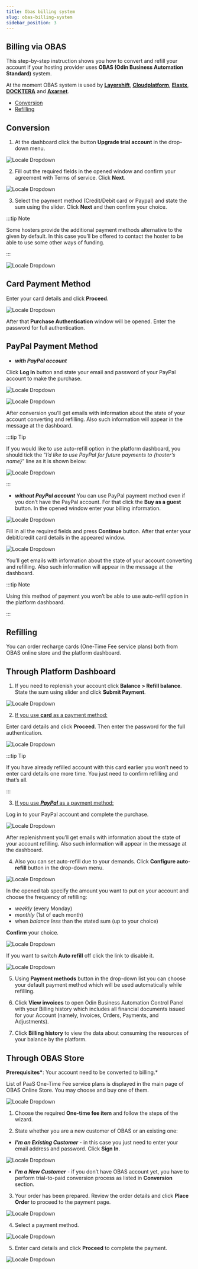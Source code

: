 ```yaml
---
title: Obas billing system
slug: obas-billing-system
sidebar_position: 3
---
```


## Billing via OBAS

This step-by-step instruction shows you how to convert and refill your account if your hosting provider uses **OBAS (Odin Business Automation Standard)** system.

At the moment OBAS system is used by **[Layershift](https://cloudmydc.com/)**, **[Cloudplatform](https://cloudmydc.com/)**, **[Elastx](https://cloudmydc.com/)**, **[DOCKTERA](https://cloudmydc.com/)** and **[Axarnet](https://cloudmydc.com/)**.

- [Conversion](https://hostbillapp.com/feature/jelastic/)
- [Refilling](/docs/Account&Pricing/Billing%20Systems/OBA%20Billing%20System#refilling)

## Conversion

1. At the dashboard click the button **Upgrade trial account** in the drop-down menu.

<div style={{
    display:'flex',
    justifyContent: 'center',
    margin: '0 0 1rem 0'
}}>

![Locale Dropdown](./img/OBASBillingSystem/01-upgrade-trial-account-button.png)

</div>

2. Fill out the required fields in the opened window and confirm your agreement with Terms of service. Click **Next**.

<div style={{
    display:'flex',
    justifyContent: 'center',
    margin: '0 0 1rem 0'
}}>

![Locale Dropdown](./img/OBASBillingSystem/02-obas-trial-to-paid-conversion.png)

</div>

3. Select the payment method (Credit/Debit card or Paypal) and state the sum using the slider. Click **Next** and then confirm your choice.

:::tip Note

Some hosters provide the additional payment methods alternative to the given by default. In this case you’ll be offered to contact the hoster to be able to use some other ways of funding.

:::

<div style={{
    display:'flex',
    justifyContent: 'center',
    margin: '0 0 1rem 0'
}}>

![Locale Dropdown](./img/OBASBillingSystem/03-obas-first-refill.png)

</div>

## Card Payment Method

Enter your card details and click **Proceed**.

<div style={{
    display:'flex',
    justifyContent: 'center',
    margin: '0 0 1rem 0'
}}>

![Locale Dropdown](./img/OBASBillingSystem/04-enter-card-derails.png)

</div>

After that **Purchase Authentication** window will be opened. Enter the password for full authentication.

## PayPal Payment Method

- **_with PayPal account_**

Click **Log In** button and state your email and password of your PayPal account to make the purchase.

<div style={{
    display:'flex',
    justifyContent: 'center',
    margin: '0 0 1rem 0'
}}>

![Locale Dropdown](./img/OBASBillingSystem/05-log-in-obas-account.png)

</div>

<div style={{
    display:'flex',
    justifyContent: 'center',
    margin: '0 0 1rem 0'
}}>

![Locale Dropdown](./img/OBASBillingSystem/06-obas-account-credentials.png)

</div>

After conversion you’ll get emails with information about the state of your account converting and refilling. Also such information will appear in the message at the dashboard.

:::tip Tip

If you would like to use auto-refill option in the platform dashboard, you should tick the “_I’d like to use PayPal for future payments to {hoster’s name}_” line as it is shown below:

<div style={{
    display:'flex',
    justifyContent: 'center',
    margin: '0 0 1rem 0'
}}>

![Locale Dropdown](./img/OBASBillingSystem/07-paypal-auto-refill.png)

</div>

:::

- **_without PayPal account_**
  You can use PayPal payment method even if you don’t have the PayPal account. For that click the **Buy as a guest** button. In the opened window enter your billing information.

<div style={{
    display:'flex',
    justifyContent: 'center',
    margin: '0 0 1rem 0'
}}>

![Locale Dropdown](./img/OBASBillingSystem/08-paypal-refill-as-guest.png)

</div>

Fill in all the required fields and press **Continue** button. After that enter your debit/credit card details in the appeared window.

<div style={{
    display:'flex',
    justifyContent: 'center',
    margin: '0 0 1rem 0'
}}>

![Locale Dropdown](./img/OBASBillingSystem/09-paypal-card-details.png)

</div>

You’ll get emails with information about the state of your account converting and refilling. Also such information will appear in the message at the dashboard.

:::tip Note

Using this method of payment you won’t be able to use auto-refill option in the platform dashboard.

:::

## Refilling

You can order recharge cards (One-Time Fee service plans) both from OBAS online store and the platform dashboard.

## Through Platform Dashboard

1. If you need to replenish your account click **Balance > Refill balance**. State the sum using slider and click **Submit Payment**.

<div style={{
    display:'flex',
    justifyContent: 'center',
    margin: '0 0 1rem 0'
}}>

![Locale Dropdown](./img/OBASBillingSystem/10-refill-ballance.png)

</div>

2. <u>If you use <b>card</b> as a payment method:</u>

Enter card details and click <b>Proceed</b>. Then enter the password for the full authentication.

<div style={{
    display:'flex',
    justifyContent: 'center',
    margin: '0 0 1rem 0'
}}>

![Locale Dropdown](./img/OBASBillingSystem/11-refill-with-card.png)

</div>

:::tip Tip

If you have already refilled account with this card earlier you won’t need to enter card details one more time. You just need to confirm refilling and that’s all.

:::

3. <u>If you use <b><i>PayPal</i></b> as a payment method:</u>

Log in to your PayPal account and complete the purchase.

<div style={{
    display:'flex',
    justifyContent: 'center',
    margin: '0 0 1rem 0'
}}>

![Locale Dropdown](./img/OBASBillingSystem/12-refill-with-paypal.png)

</div>

After replenishment you’ll get emails with information about the state of your account refilling. Also such information will appear in the message at the dashboard.

4. Also you can set auto-refill due to your demands. Click **Configure auto-refill** button in the drop-down menu.

<div style={{
    display:'flex',
    justifyContent: 'center',
    margin: '0 0 1rem 0'
}}>

![Locale Dropdown](./img/OBASBillingSystem/13-configure-auto-refill-button.png)

</div>

In the opened tab specify the amount you want to put on your account and choose the frequency of refilling:

- _weekly_ (every Monday)
- _monthly_ (1st of each month)
- when _balance less_ than the stated sum (up to your choice)

**Confirm** your choice.

<div style={{
    display:'flex',
    justifyContent: 'center',
    margin: '0 0 1rem 0'
}}>

![Locale Dropdown](./img/OBASBillingSystem/14-obas-auto-refill.png)

</div>

If you want to switch **Auto refill** off click the link to disable it.

<div style={{
    display:'flex',
    justifyContent: 'center',
    margin: '0 0 1rem 0'
}}>

![Locale Dropdown](./img/OBASBillingSystem/15-obas-disable-auto-refill.png)

</div>

5. Using **Payment methods** button in the drop-down list you can choose your default payment method which will be used automatically while refilling.

6. Click **View invoices** to open Odin Business Automation Control Panel with your Billing history which includes all financial documents issued for your Account (namely, Invoices, Orders, Payments, and Adjustments).

7. Click **Billing history** to view the data about consuming the resources of your balance by the platform.

## Through OBAS Store

**Prerequisites\***: Your account need to be converted to billing.\*

List of PaaS One-Time Fee service plans is displayed in the main page of OBAS Online Store. You may choose and buy one of them.

<div style={{
    display:'flex',
    justifyContent: 'center',
    margin: '0 0 1rem 0'
}}>

![Locale Dropdown](./img/OBASBillingSystem/16-paas-service-plans-in-obas.png)

</div>

1. Choose the required **One-time fee item** and follow the steps of the wizard.

2. State whether you are a new customer of OBAS or an existing one:

- **_I’m an Existing Customer_** - in this case you just need to enter your email address and password. Click **Sign In**.

<div style={{
    display:'flex',
    justifyContent: 'center',
    margin: '0 0 1rem 0'
}}>

![Locale Dropdown](./img/OBASBillingSystem/17-obas-existing-customer.png)

</div>

- **_I’m a New Customer_** - if you don’t have OBAS account yet, you have to perform trial-to-paid conversion process as listed in **Conversion** section.

3. Your order has been prepared. Review the order details and click **Place Order** to proceed to the payment page.

<div style={{
    display:'flex',
    justifyContent: 'center',
    margin: '0 0 1rem 0'
}}>

![Locale Dropdown](./img/OBASBillingSystem/18-obas-review-and-place-order.png)

</div>

4. Select a payment method.

<div style={{
    display:'flex',
    justifyContent: 'center',
    margin: '0 0 1rem 0'
}}>

![Locale Dropdown](./img/OBASBillingSystem/19-obas-payment-method.png)

</div>

5. Enter card details and click **Proceed** to complete the payment.

<div style={{
    display:'flex',
    justifyContent: 'center',
    margin: '0 0 1rem 0'
}}>

![Locale Dropdown](./img/OBASBillingSystem/20-obas-card-details.png)

</div>

